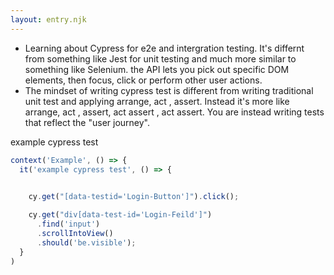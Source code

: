 ```yaml
---
layout: entry.njk
---
```


- Learning about Cypress for e2e and intergration testing. It's differnt from something like Jest for unit testing and much more similar to something like Selenium. the API lets you pick out specific DOM elements, then focus, click or perform other user actions.
- The mindset of writing cypress test is different from writing traditional unit test and applying arrange, act , assert. Instead it's more like arrange, act , assert, act assert , act assert. You are instead writing tests that reflect the "user journey". 

example cypress test
```js
context('Example', () => {
  it('example cypress test', () => {
   

    cy.get("[data-testid='Login-Button']").click();

    cy.get("div[data-test-id='Login-Feild']")
      .find('input')
      .scrollIntoView()
      .should('be.visible');
  }
)
```
